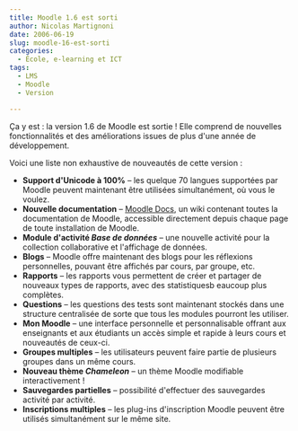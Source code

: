 ```yaml
---
title: Moodle 1.6 est sorti
author: Nicolas Martignoni
date: 2006-06-19
slug: moodle-16-est-sorti
categories:
  - École, e-learning et ICT
tags:
  - LMS
  - Moodle
  - Version

---
```

Ça y est : la version 1.6 de Moodle est sortie ! Elle comprend de nouvelles fonctionnalités et des améliorations issues de plus d'une année de développement.

Voici une liste non exhaustive de nouveautés de cette version :

  * **Support d'Unicode à 100%** – les quelque 70 langues supportées par Moodle peuvent maintenant être utilisées simultanément, où vous le voulez.
  * **Nouvelle documentation** – [Moodle Docs](http://docs.moodle.org/fr/), un wiki contenant toutes la documentation de Moodle, accessible directement depuis chaque page de toute installation de Moodle.
  * **Module d'activité _Base de données_** – une nouvelle activité pour la collection collaborative et l'affichage de données.
  * **Blogs** – Moodle offre maintenant des blogs pour les réflexions personnelles, pouvant être affichés par cours, par groupe, etc.
  * **Rapports** – les rapports vous permettent de créer et partager de nouveaux types de rapports, avec des statistiquesb eaucoup plus complètes.
  * **Questions** – les questions des tests sont maintenant stockés dans une structure centralisée de sorte que tous les modules pourront les utiliser.
  * **Mon Moodle** – une interface personnelle et personnalisable offrant aux enseignants et aux étudiants un accès simple et rapide à leurs cours et nouveautés de ceux-ci.
  * **Groupes multiples** – les utilisateurs peuvent faire partie de plusieurs groupes dans un même cours.
  * **Nouveau thème _Chameleon_** – un thème Moodle modifiable interactivement !
  * **Sauvegardes partielles** – possibilité d'effectuer des sauvegardes activité par activité.
  * **<span class="extiw">Inscriptions multiples</span>** – les plug-ins d'inscription Moodle peuvent être utilisés simultanément sur le même site.

<!--more-->
